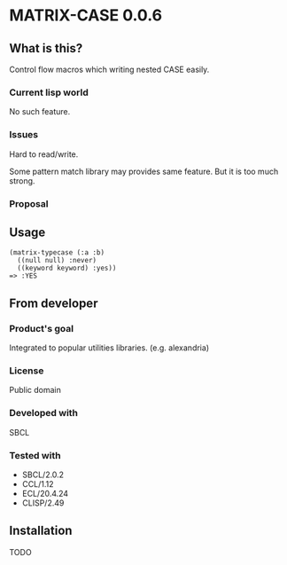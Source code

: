 # MATRIX-CASE 0.0.6
## What is this?
Control flow macros which writing nested CASE easily.

### Current lisp world
No such feature.

### Issues
Hard to read/write.

Some pattern match library may provides same feature.
But it is too much strong.

### Proposal

## Usage

```Lisp
(matrix-typecase (:a :b)
  ((null null) :never)
  ((keyword keyword) :yes))
=> :YES
```

## From developer

### Product's goal
Integrated to popular utilities libraries. (e.g. alexandria)

### License
Public domain

### Developed with
SBCL

### Tested with
* SBCL/2.0.2
* CCL/1.12
* ECL/20.4.24
* CLISP/2.49

## Installation
TODO
